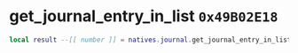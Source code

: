 # get_journal_entry_in_list `0x49B02E18`

```lua
local result --[[ number ]] = natives.journal.get_journal_entry_in_list(_unk0 --[[ number ]], _unk1 --[[ number ]])
```